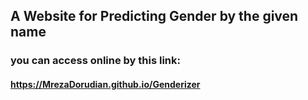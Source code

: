 ## A Website for Predicting Gender by the given name

### you can access online by this link:
#### https://MrezaDorudian.github.io/Genderizer
